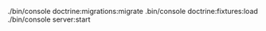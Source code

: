 ./bin/console doctrine:migrations:migrate
.bin/console doctrine:fixtures:load
./bin/console server:start